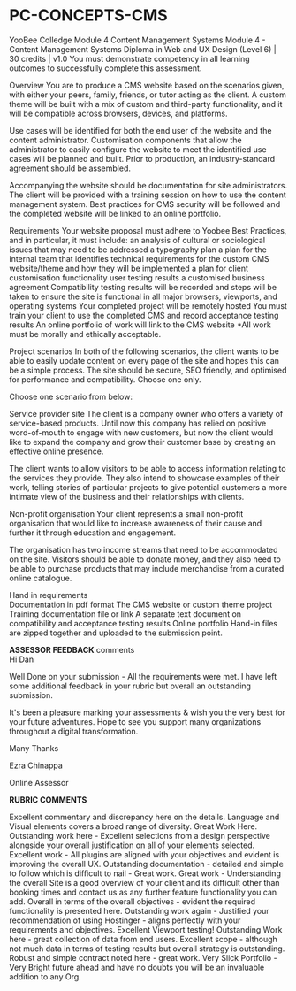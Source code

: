 # PC-CONCEPTS-CMS
YooBee Colledge Module 4 Content Management Systems
Module 4 - Content Management Systems
Diploma in Web and UX Design (Level 6) | 30 credits | v1.0
You must demonstrate competency in all learning outcomes to successfully complete this assessment.

Overview
You are to produce a CMS website based on the scenarios given, with either your peers, family, friends, or tutor acting as the client. A custom theme will be built with a mix of custom and third-party functionality, and it will be compatible across browsers, devices, and platforms. 

Use cases will be identified for both the end user of the website and the content administrator. Customisation components that allow the administrator to easily configure the website to meet the identified use cases will be planned and built. Prior to production, an industry-standard agreement should be assembled. 

Accompanying the website should be documentation for site administrators. The client will be provided with a training session on how to use the content management system. Best practices for CMS security will be followed and the completed website will be linked to an online portfolio. 

Requirements 
Your website proposal must adhere to Yoobee Best Practices, and in particular, it must include: 
an analysis of cultural or sociological issues that may need to be addressed 
a typography plan 
a plan for the internal team that identifies technical requirements for the custom CMS website/theme and how they will be implemented 
a plan for client customisation functionality 
user testing results 
a customised business agreement 
Compatibility testing results will be recorded and steps will be taken to ensure the site is functional in all major browsers, viewports, and operating systems 
Your completed project will be remotely hosted 
You must train your client to use the completed CMS and record acceptance testing results 
An online portfolio of work will link to the CMS website 
*All work must be morally and ethically acceptable. 

Project scenarios 
In both of the following scenarios, the client wants to be able to easily update content on every page of the site and hopes this can be a simple process. The site should be secure, SEO friendly, and optimised for performance and compatibility. Choose one only. 

Choose one scenario from below: 

Service provider site 
The client is a company owner who offers a variety of service-based products. Until now this company has relied on positive word-of-mouth to engage with new customers, but now the client would like to expand the company and grow their customer base by creating an effective online presence. 

The client wants to allow visitors to be able to access information relating to the services they provide. They also intend to showcase examples of their work, telling stories of particular projects to give potential customers a more intimate view of the business and their relationships with clients. 

Non-profit organisation 
Your client represents a small non-profit organisation that would like to increase awareness of their cause and further it through education and engagement. 

The organisation has two income streams that need to be accommodated on the site. Visitors should be able to donate money, and they also need to be able to purchase products that may include merchandise from a curated online catalogue. 

Hand in requirements  
Documentation in pdf format 
The CMS website or custom theme project 
Training documentation file or link 
A separate text document on compatibility and acceptance testing results 
Online portfolio 
Hand-in files are zipped together and uploaded to the submission point.

**ASSESSOR FEEDBACK**
 comments	
Hi Dan 

Well Done on your submission - All the requirements were met. I have left some additional feedback in your rubric but overall an outstanding submission. 

It's been a pleasure marking your assessments & wish you the very best for your future adventures. Hope to see you support many organizations throughout a digital transformation.  

Many Thanks 



Ezra Chinappa 



Online Assessor 

**RUBRIC COMMENTS**

Excellent commentary and discrepancy here on the details. Language and Visual elements covers a broad range of diversity. Great Work Here.
Outstanding work here - Excellent selections from a design perspective alongside your overall justification on all of your elements selected.
Excellent work - All plugins are aligned with your objectives and evident is improving the overall UX.
Outstanding documentation - detailed and simple to follow which is difficult to nail - Great work.
Great work - Understanding the overall Site is a good overview of your client and its difficult other than booking times and contact us as any further feature functionality you can add. Overall in terms of the overall objectives - evident the required functionality is presented here.
Outstanding work again - Justified your recommendation of using Hostinger - aligns perfectly with your requirements and objectives.
Excellent Viewport testing!
Outstanding Work here - great collection of data from end users.
Excellent scope - although not much data in terms of testing results but overall strategy is outstanding.
Robust and simple contract noted here - great work.
Very Slick Portfolio - Very Bright future ahead and have no doubts you will be an invaluable addition to any Org.

